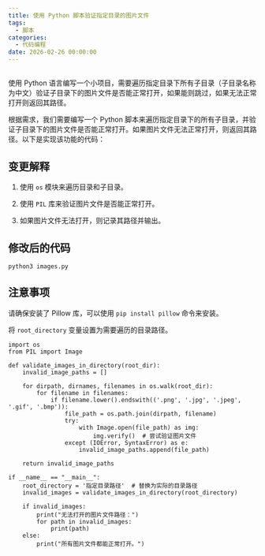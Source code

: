 ```yaml
---
title: 使用 Python 脚本验证指定目录的图片文件
tags:
  - 脚本
categories:
  - 代码编程
date: 2026-02-26 00:00:00
---
```


> 

<!-- more -->

## 

使用 Python 语言编写一个小项目，需要遍历指定目录下所有子目录（子目录名称为中文）验证子目录下的图片文件是否能正常打开，如果能则跳过，如果无法正常打开则返回其路径。

根据需求，我们需要编写一个 Python 脚本来遍历指定目录下的所有子目录，并验证子目录下的图片文件是否能正常打开。如果图片文件无法正常打开，则返回其路径。以下是实现该功能的代码：

## 变更解释

1. 使用 `os` 模块来遍历目录和子目录。

2. 使用 `PIL` 库来验证图片文件是否能正常打开。

3. 如果图片文件无法打开，则记录其路径并输出。

## 修改后的代码

```
python3 images.py
```

## 注意事项

请确保安装了 Pillow 库，可以使用 `pip install pillow` 命令来安装。

将 `root_directory` 变量设置为需要遍历的目录路径。

```
import os
from PIL import Image

def validate_images_in_directory(root_dir):
    invalid_image_paths = []
    
    for dirpath, dirnames, filenames in os.walk(root_dir):
        for filename in filenames:
            if filename.lower().endswith(('.png', '.jpg', '.jpeg', '.gif', '.bmp')):
                file_path = os.path.join(dirpath, filename)
                try:
                    with Image.open(file_path) as img:
                        img.verify()  # 尝试验证图片文件
                except (IOError, SyntaxError) as e:
                    invalid_image_paths.append(file_path)
    
    return invalid_image_paths

if __name__ == "__main__":
    root_directory = '指定目录路径'  # 替换为实际的目录路径
    invalid_images = validate_images_in_directory(root_directory)
    
    if invalid_images:
        print("无法打开的图片文件路径：")
        for path in invalid_images:
            print(path)
    else:
        print("所有图片文件都能正常打开。")
```